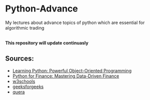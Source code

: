 # Python-Advance

My lectures about advance topics of python which are essential for algorithmic trading

</br>
<strong>This repository will update continuasly</strong>
</br>

## Sources:
* <a href="https://www.amazon.com/Learning-Python-5th-Mark-Lutz/dp/1449355730"> Learning Python: Powerful Object-Oriented Programming</a>
* <a href="https://www.amazon.com/Python-Finance-Mastering-Data-Driven/dp/1492024333"> Python for Finance: Mastering Data-Driven Finance</a>
* <a href="https://www.w3schools.com/"> w3schools</a>
* <a href="https://www.geeksforgeeks.org/">geeksforgeeks</a>
* <a href="https://quera.org/">quera</a>
